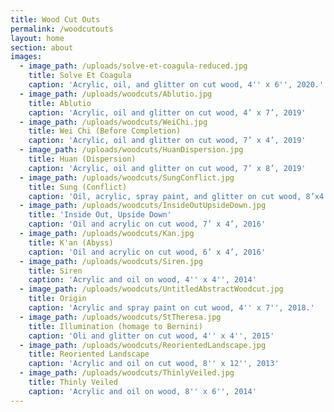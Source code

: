 ```yaml
---
title: Wood Cut Outs
permalink: /woodcutouts
layout: home
section: about
images:
  - image_path: /uploads/solve-et-coagula-reduced.jpg
    title: Solve Et Coagula
    caption: 'Acrylic, oil, and glitter on cut wood, 4'' x 6'', 2020.'
  - image_path: /uploads/woodcuts/Ablutio.jpg
    title: Ablutio
    caption: 'Acrylic, oil and glitter on cut wood, 4’ x 7’, 2019'
  - image_path: /uploads/woodcuts/WeiChi.jpg
    title: Wei Chi (Before Completion)
    caption: 'Acrylic, oil and glitter on cut wood, 7’ x 4’, 2019'
  - image_path: /uploads/woodcuts/HuanDispersion.jpg
    title: Huan (Dispersion)
    caption: 'Acrylic, oil and glitter on cut wood, 7’ x 8’, 2019'
  - image_path: /uploads/woodcuts/SungConflict.jpg
    title: Sung (Conflict)
    caption: 'Oil, acrylic, spray paint, and glitter on cut wood, 8’x4’, 2017-18'
  - image_path: /uploads/woodcuts/InsideOutUpsideDown.jpg
    title: 'Inside Out, Upside Down'
    caption: 'Oil and acrylic on cut wood, 7’ x 4’, 2016'
  - image_path: /uploads/woodcuts/Kan.jpg
    title: K'an (Abyss)
    caption: 'Oil and acrylic on cut wood, 6’ x 4’, 2016'
  - image_path: /uploads/woodcuts/Siren.jpg
    title: Siren
    caption: 'Acrylic and oil on wood, 4'' x 4'', 2014'
  - image_path: /uploads/woodcuts/UntitledAbstractWoodcut.jpg
    title: Origin
    caption: 'Acrylic and spray paint on cut wood, 4'' x 7'', 2018.'
  - image_path: /uploads/woodcuts/StTheresa.jpg
    title: Illumination (homage to Bernini)
    caption: 'Oli and glitter on cut wood, 4'' x 4'', 2015'
  - image_path: /uploads/woodcuts/ReorientedLandscape.jpg
    title: Reoriented Landscape
    caption: 'Acrylic and oil on cut wood, 8'' x 12'', 2013'
  - image_path: /uploads/woodcuts/ThinlyVeiled.jpg
    title: Thinly Veiled
    caption: 'Acrylic and oil on wood, 8'' x 6'', 2014'
---
```


